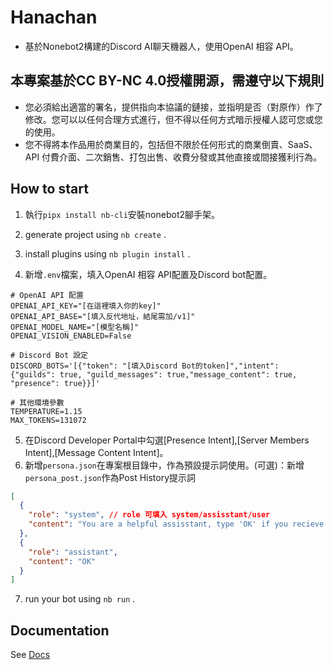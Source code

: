 # Hanachan

- 基於Nonebot2構建的Discord AI聊天機器人，使用OpenAI 相容 API。

## 本專案基於CC BY-NC 4.0授權開源，需遵守以下規則
- 您必須給出適當的署名，提供指向本協議的鏈接，並指明是否（對原作）作了修改。您可以以任何合理方式進行，但不得以任何方式暗示授權人認可您或您的使用。
- 您不得將本作品用於商業目的，包括但不限於任何形式的商業倒賣、SaaS、API 付費介面、二次銷售、打包出售、收費分發或其他直接或間接獲利行為。

## How to start

1. 執行`pipx install nb-cli`安裝nonebot2腳手架。
2. generate project using `nb create` .
3. install plugins using `nb plugin install` .

4. 新增`.env`檔案，填入OpenAI 相容 API配置及Discord bot配置。
```dotenv
# OpenAI API 配置
OPENAI_API_KEY="[在這裡填入你的key]"
OPENAI_API_BASE="[填入反代地址，結尾需加/v1]"
OPENAI_MODEL_NAME="[模型名稱]"
OPENAI_VISION_ENABLED=False

# Discord Bot 設定
DISCORD_BOTS='[{"token": "[填入Discord Bot的token]","intent": {"guilds": true, "guild_messages": true,"message_content": true, "presence": true}}]'

# 其他環境參數
TEMPERATURE=1.15
MAX_TOKENS=131072
```
5. 在Discord Developer Portal中勾選[Presence Intent],[Server Members Intent],[Message Content Intent]。
6. 新增`persona.json`在專案根目錄中，作為預設提示詞使用。(可選)：新增`persona_post.json`作為Post History提示詞
```json
[
  {
    "role": "system", // role 可填入 system/assisstant/user
    "content": "You are a helpful assisstant, type 'OK' if you recieve the message."
  },
  {
    "role": "assistant",
    "content": "OK"
  }
]
```

7. run your bot using `nb run` .

## Documentation

See [Docs](https://nonebot.dev/)
